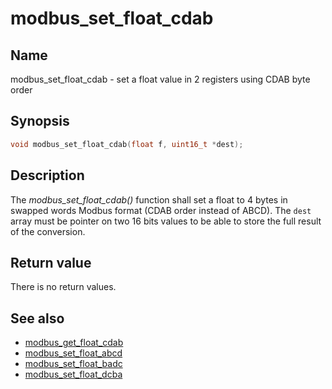 # modbus_set_float_cdab

## Name

modbus_set_float_cdab - set a float value in 2 registers using CDAB byte order

## Synopsis

```c
void modbus_set_float_cdab(float f, uint16_t *dest);
```

## Description

The *modbus_set_float_cdab()* function shall set a float to 4 bytes in swapped
words Modbus format (CDAB order instead of ABCD). The `dest` array must be
pointer on two 16 bits values to be able to store the full result of the
conversion.

## Return value

There is no return values.

## See also

- [modbus_get_float_cdab](modbus_get_float_cdab)
- [modbus_set_float_abcd](modbus_set_float_abcd)
- [modbus_set_float_badc](modbus_set_float_badc)
- [modbus_set_float_dcba](modbus_set_float_dcba)
